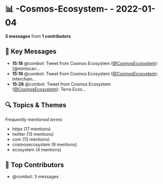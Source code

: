 # 📊 -Cosmos-Ecosystem- - 2022-01-04
**3 messages** from **1 contributors**

## 💬 Key Messages
- **15:18** @combot: Tweet from Cosmos Ecosystem ([@CosmosEcosystem](https://twitter.com/CosmosEcosystem)):
[@mintscan...
- **15:19** @combot: Tweet from Cosmos Ecosystem ([@CosmosEcosystem](https://twitter.com/CosmosEcosystem)):
Interchain...
- **15:28** @combot: Tweet from Cosmos Ecosystem ([@CosmosEcosystem](https://twitter.com/CosmosEcosystem)):
Terra Ecos...

## 🔍 Topics & Themes
*Frequently mentioned terms:*
- https (17 mentions)
- twitter (13 mentions)
- com (13 mentions)
- cosmosecosystem (9 mentions)
- ecosystem (4 mentions)

## 👥 Top Contributors
- @combot: 3 messages